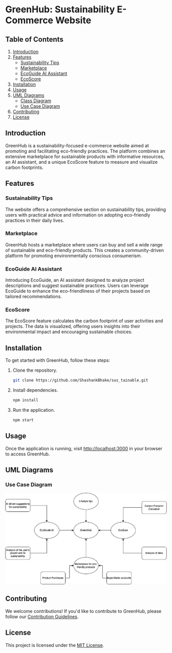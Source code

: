 # GreenHub: Sustainability E-Commerce Website

## Table of Contents

1. [Introduction](#introduction)
2. [Features](#features)
    - [Sustainability Tips](#sustainability-tips)
    - [Marketplace](#marketplace)
    - [EcoGuide AI Assistant](#ecoguide-ai-assistant)
    - [EcoScore](#ecoscore)
3. [Installation](#installation)
4. [Usage](#usage)
5. [UML Diagrams](#uml-diagrams)
    - [Class Diagram](#class-diagram)
    - [Use Case Diagram](#use-case-diagram)
6. [Contributing](#contributing)
7. [License](#license)

## Introduction

GreenHub is a sustainability-focused e-commerce website aimed at promoting and facilitating eco-friendly practices. The platform combines an extensive marketplace for sustainable products with informative resources, an AI assistant, and a unique EcoScore feature to measure and visualize carbon footprints.

## Features

### Sustainability Tips

The website offers a comprehensive section on sustainability tips, providing users with practical advice and information on adopting eco-friendly practices in their daily lives.

### Marketplace

GreenHub hosts a marketplace where users can buy and sell a wide range of sustainable and eco-friendly products. This creates a community-driven platform for promoting environmentally conscious consumerism.

### EcoGuide AI Assistant

Introducing EcoGuide, an AI assistant designed to analyze project descriptions and suggest sustainable practices. Users can leverage EcoGuide to enhance the eco-friendliness of their projects based on tailored recommendations.

### EcoScore

The EcoScore feature calculates the carbon footprint of user activities and projects. The data is visualized, offering users insights into their environmental impact and encouraging sustainable choices.

## Installation

To get started with GreenHub, follow these steps:

1. Clone the repository.

    ```bash
    git clone https://github.com/ShashankBhake/sus_tainable.git
    ```

2. Install dependencies.

    ```bash
    npm install
    ```

3. Run the application.
    ```bash
    npm start
    ```

## Usage

Once the application is running, visit [http://localhost:3000](http://localhost:3000) in your browser to access GreenHub.

## UML Diagrams

### Use Case Diagram

![Use Case Diagram](diagram.png)

## Contributing

We welcome contributions! If you'd like to contribute to GreenHub, please follow our [Contribution Guidelines](CONTRIBUTING.md).

## License

This project is licensed under the [MIT License](LICENSE).
